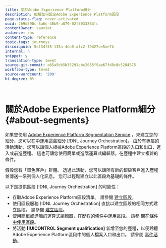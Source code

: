 ```yaml
---
title: 關於Adobe Experience Platform細分
description: 瞭解如何設定Adobe Experience Platform區段
page-status-flag: never-activated
uuid: 269d590c-5a6d-40b9-a879-02f5033863fc
contentOwner: sauviat
audience: rns
content-type: reference
topic-tags: journeys
discoiquuid: 5df34f55-135a-4ea8-afc2-f9427ce5ae7b
internal: n
snippet: y
translation-type: tm+mt
source-git-commit: a65a5db5b35291cbc2635f9ae67fd8c8c5284575
workflow-type: tm+mt
source-wordcount: '209'
ht-degree: 0%

---
```



# 關於Adobe Experience Platform細分 {#about-segments}

如果您使用 [Adobe Experience Platform Segmentation Service](https://docs.adobe.com/content/help/en/experience-platform/segmentation/home.html) ，來建立您的細分，您可以在中運用這些細分 [!DNL Journey Orchestration]。 由於有專屬的活動活動，您可以讓個人根據Adobe Experience Platform區段的入口和出口，進入或前進歷程。 這也可讓您使用簡單或進階運算式編輯器，在歷程中建立複雜的條件。

假設您有「銀色客戶」群體。 透過此活動，您可以讓所有新的銀級客戶進入歷程並傳送一系列個人化訊息。 您可以輕鬆建立以此區段為基礎的條件。

以下是提供區段 [!DNL Journey Orchestration] 的可能性：

* 存取Adobe Experience Platform區段清單。 請參閱 [建立區段](../segment/creating-a-segment.md)。
* 使用區段服務 [!DNL Journey Orchestration] 直接以建立區段的相同方式建立區段。 請參閱 [建立區段](../segment/creating-a-segment.md)。
* 使用簡單或進階的運算式編輯器，在歷程的條件中運用區段。 請參 [閱在條件中使用區段](../segment/using-a-segment.md)。
* 將活動 **[!UICONTROL Segment qualification]** 新增至您的歷程，以便聆聽Adobe Experience Platform區段中的個人檔案入口和出口。 請參閱 [事件活動](../building-journeys/segment-qualification-events.md)。
